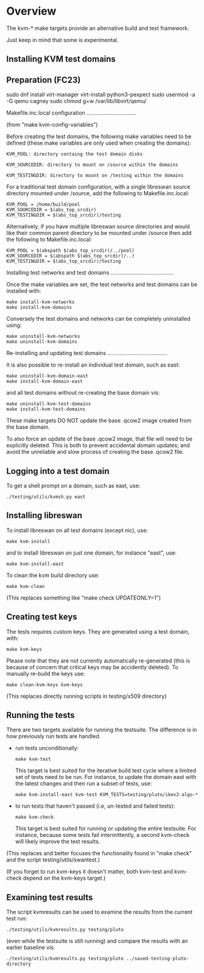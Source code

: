 
Overview
========

The kvm-* make targets provide an alternative build and test
framework.

Just keep in mind that some is experimental.


Installing KVM test domains
---------------------------


Preparation (FC23)
------------------

sudo dnf install virt-manager virt-install python3-pexpect
sudo usermod -a -G qemu cagney
sudo chmod g+w /var/lib/libvirt/qemu/


Makefile.inc.local configuration
................................

(from "make kvm-config-variables")

Before creating the test domains, the following make variables need to
be defined (these make variables are only used when creating the
domains):

    KVM_POOL: directory containg the test domain disks

    KVM_SOURCEDIR: directory to mount on /source within the domains

    KVM_TESTINGDIR: directory to mount on /testing within the domains

For a traditional test domain configuration, with a single libreswan
source directory mounted under /source, add the following to
Makefile.inc.local:

    KVM_POOL = /home/build/pool
    KVM_SOURCEDIR = $(abs_top_srcdir)
    KVM_TESTINGDIR = $(abs_top_srcdir)/testing

Alternatively, if you have multiple libreswan source directories and
would like their common parent directory to be mounted under /source
then add the following to Makefile.inc.local:

    KVM_POOL = $(abspath $(abs_top_srcdir)/../pool)
    KVM_SOURCEDIR = $(abspath $(abs_top_srcdir)/..)
    KVM_TESTINGDIR = $(abs_top_srcdir)/testing


Installing test networks and test domains
.........................................

Once the make variables are set, the test networks and test domains
can be installed with:

    make install-kvm-networks
    make install-kvm-domains

Conversely the test domains and networks can be completely uninstalled
using:

    make uninstall-kvm-networks
    make uninstall-kvm-domains


Re-installing and updating test domains
.......................................

It is also possible to re-install an individual test domain, such as
east:

    make uninstall-kvm-domain-east
    make install-kvm-domain-east

and all test domains without re-creating the base domain vis:

    make uninstall-kvm-test-domains
    make install-kvm-test-domains

These make targets DO NOT update the base .qcow2 image created from
the base domain.

To also force an update of the base .qcow2 image, that file will need
to be explicitly deleted.  This is both to prevent accidental domain
updates; and avoid the unreliable and slow process of creating the
base .qcow2 file.


Logging into a test domain
--------------------------

To get a shell prompt on a domain, such as east, use:

    ./testing/utils/kvmsh.py east


Installing libreswan
--------------------

To install libreswan on all test domains (except nic), use:

    make kvm-install

and to install libreswan on just one domain, for instance "east", use:

    make kvm-install-east

To clean the kvm build directory use:

    make kvm-clean

(This replaces something like "make check UPDATEONLY=1")


Creating test keys
------------------

The tests requires custom keys.  They are generated using a test
domain, with:

    make kvm-keys

Please note that they are not currently automatically re-generated
(this is because of concern that critical keys may be accidently
deleted).  To manually re-build the keys use:

    make clean-kvm-keys kvm-keys

(This replaces directly running scripts in testing/x509 directory)


Running the tests
-----------------

There are two targets available for running the testsuite.  The
difference is in how previously run tests are handled.

- run tests unconditionally:

      make kvm-test

  This target is best suited for the iterative build test cycle where
  a limited set of tests need to be run.  For instance, to update the
  domain east with the latest changes and then run a subset of tests,
  use:

      make kvm-install-east kvm-test KVM_TESTS=testing/pluto/ikev2-algo-*

- to run tests that haven't passed (i.e, un-tested and failed tests):

      make kvm-check

  This target is best suited for running or updating the entire
  testsuite.  For instance, because some tests fail intermittently, a
  second kvm-check will likely improve the test results.

(This replaces and better focuses the functionality found in "make
check" and the script testing/utils/swantest.)

(If you forget to run kvm-keys it doesn't matter, both kvm-test and
kvm-check depend on the kvm-keys target.)


Examining test results
----------------------

The script kvmresults can be used to examine the results from the
current test run:

    ./testing/utils/kvmresults.py testing/pluto

(even while the testsuite is still running) and compare the results
with an earlier baseline vis:

    ./testing/utils/kvmresults.py testing/pluto ../saved-testing-pluto-directory

